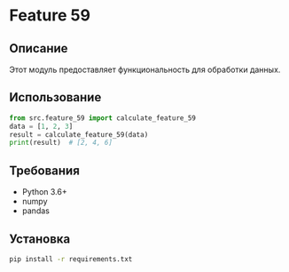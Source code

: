 # Feature 59
## Описание
Этот модуль предоставляет функциональность для обработки данных.
## Использование
```python
from src.feature_59 import calculate_feature_59
data = [1, 2, 3]
result = calculate_feature_59(data)
print(result)  # [2, 4, 6]
```
## Требования
- Python 3.6+
- numpy
- pandas
## Установка
```bash
pip install -r requirements.txt
```